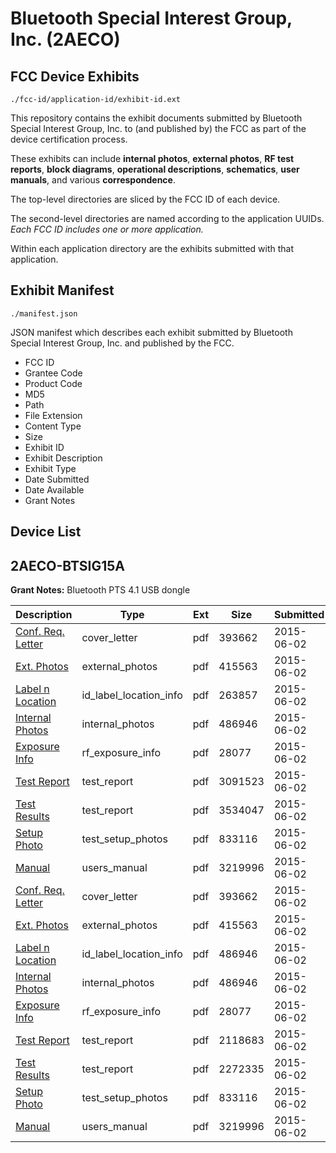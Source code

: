 # Bluetooth Special Interest Group, Inc. (2AECO)
## FCC Device Exhibits

```
./fcc-id/application-id/exhibit-id.ext
```

This repository contains the exhibit documents submitted by Bluetooth Special Interest Group, Inc. to (and published by) the FCC as part of the device certification process.

These exhibits can include **internal photos**, **external photos**, **RF test reports**, **block diagrams**, **operational descriptions**, **schematics**, **user manuals**, and various **correspondence**.

The top-level directories are sliced by the FCC ID of each device.

The second-level directories are named according to the application UUIDs. *Each FCC ID includes one or more application.*

Within each application directory are the exhibits submitted with that application. 

## Exhibit Manifest

```
./manifest.json
```

JSON manifest which describes each exhibit submitted by Bluetooth Special Interest Group, Inc. and published by the FCC.

- FCC ID
- Grantee Code
- Product Code
- MD5
- Path
- File Extension
- Content Type
- Size
- Exhibit ID
- Exhibit Description
- Exhibit Type
- Date Submitted
- Date Available
- Grant Notes

## Device List
## 2AECO-BTSIG15A
**Grant Notes:** Bluetooth PTS 4.1 USB dongle

| Description | Type | Ext | Size | Submitted | Available |
| ----------- | ---- | --- | ---- | --------- | --------- |
| [Conf. Req. Letter](2AECO-BTSIG15A/9a5e731629a5ed441f5a1e51b631c77a/2633925.pdf) | cover_letter | pdf | 393662 | 2015-06-02 | 2015-06-03 |
| [Ext. Photos](2AECO-BTSIG15A/9a5e731629a5ed441f5a1e51b631c77a/2633926.pdf) | external_photos | pdf | 415563 | 2015-06-02 | 2015-06-03 |
| [Label n Location](2AECO-BTSIG15A/9a5e731629a5ed441f5a1e51b631c77a/2633927.pdf) | id_label_location_info | pdf | 263857 | 2015-06-02 | 2015-06-03 |
| [Internal Photos](2AECO-BTSIG15A/9a5e731629a5ed441f5a1e51b631c77a/2633928.pdf) | internal_photos | pdf | 486946 | 2015-06-02 | 2015-06-03 |
| [Exposure Info](2AECO-BTSIG15A/9a5e731629a5ed441f5a1e51b631c77a/2633929.pdf) | rf_exposure_info | pdf | 28077 | 2015-06-02 | 2015-06-03 |
| [Test Report](2AECO-BTSIG15A/9a5e731629a5ed441f5a1e51b631c77a/2633930.pdf) | test_report | pdf | 3091523 | 2015-06-02 | 2015-06-03 |
| [Test Results](2AECO-BTSIG15A/9a5e731629a5ed441f5a1e51b631c77a/2633931.pdf) | test_report | pdf | 3534047 | 2015-06-02 | 2015-06-03 |
| [Setup Photo](2AECO-BTSIG15A/9a5e731629a5ed441f5a1e51b631c77a/2633932.pdf) | test_setup_photos | pdf | 833116 | 2015-06-02 | 2015-06-03 |
| [Manual](2AECO-BTSIG15A/9a5e731629a5ed441f5a1e51b631c77a/2633933.pdf) | users_manual | pdf | 3219996 | 2015-06-02 | 2015-06-03 |
| [Conf. Req. Letter](2AECO-BTSIG15A/ec53a0e100fec60c69aca444cf9784bc/2633925.pdf) | cover_letter | pdf | 393662 | 2015-06-02 | 2015-06-03 |
| [Ext. Photos](2AECO-BTSIG15A/ec53a0e100fec60c69aca444cf9784bc/2633926.pdf) | external_photos | pdf | 415563 | 2015-06-02 | 2015-06-03 |
| [Label n Location](2AECO-BTSIG15A/ec53a0e100fec60c69aca444cf9784bc/2633928.pdf) | id_label_location_info | pdf | 486946 | 2015-06-02 | 2015-06-03 |
| [Internal Photos](2AECO-BTSIG15A/ec53a0e100fec60c69aca444cf9784bc/2633928.pdf) | internal_photos | pdf | 486946 | 2015-06-02 | 2015-06-03 |
| [Exposure Info](2AECO-BTSIG15A/ec53a0e100fec60c69aca444cf9784bc/2633929.pdf) | rf_exposure_info | pdf | 28077 | 2015-06-02 | 2015-06-03 |
| [Test Report](2AECO-BTSIG15A/ec53a0e100fec60c69aca444cf9784bc/2633957.pdf) | test_report | pdf | 2118683 | 2015-06-02 | 2015-06-03 |
| [Test Results](2AECO-BTSIG15A/ec53a0e100fec60c69aca444cf9784bc/2633958.pdf) | test_report | pdf | 2272335 | 2015-06-02 | 2015-06-03 |
| [Setup Photo](2AECO-BTSIG15A/ec53a0e100fec60c69aca444cf9784bc/2633932.pdf) | test_setup_photos | pdf | 833116 | 2015-06-02 | 2015-06-03 |
| [Manual](2AECO-BTSIG15A/ec53a0e100fec60c69aca444cf9784bc/2633933.pdf) | users_manual | pdf | 3219996 | 2015-06-02 | 2015-06-03 |
